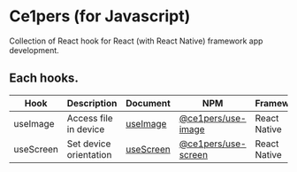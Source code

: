 # Ce1pers (for Javascript)

Collection of React hook for React (with React Native) framework app development.

## Each hooks.

| Hook      | Description            | Document                                                                    | NPM                                                                      | Framework    |
| --------- | ---------------------- | --------------------------------------------------------------------------- | ------------------------------------------------------------------------ | ------------ |
| useImage  | Access file in device  | [useImage](https://github.com/code1iners/ce1pers-js/tree/master/useImage)   | [@ce1pers/use-image](https://www.npmjs.com/package/@ce1pers/use-image)   | React Native |
| useScreen | Set device orientation | [useScreen](https://github.com/code1iners/ce1pers-js/tree/master/useScreen) | [@ce1pers/use-screen](https://www.npmjs.com/package/@ce1pers/use-screen) | React Native |
